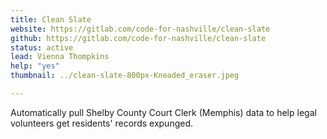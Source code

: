 ```yaml
---
title: Clean Slate
website: https://gitlab.com/code-for-nashville/clean-slate
github: https://gitlab.com/code-for-nashville/clean-slate
status: active
lead: Vienna Thompkins
help: "yes"
thumbnail: ../clean-slate-800px-Kneaded_eraser.jpeg

---
```


Automatically pull Shelby County Court Clerk (Memphis) data to help legal volunteers get residents' records expunged.
